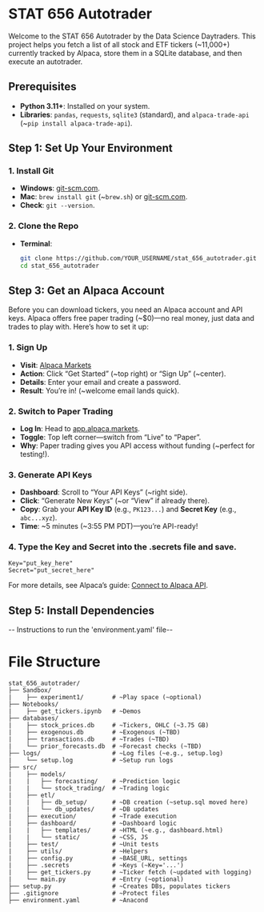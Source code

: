 # STAT 656 Autotrader

Welcome to the STAT 656 Autotrader by the Data Science Daytraders. This project helps you fetch a list of all stock and ETF tickers (~11,000+) currently tracked by Alpaca, store them in a SQLite database, and then execute an autotrader. 

## Prerequisites

- **Python 3.11+**: Installed on your system.
- **Libraries**: `pandas`, `requests`, `sqlite3` (standard), and `alpaca-trade-api` (~`pip install alpaca-trade-api`).

## Step 1: Set Up Your Environment

### 1. Install Git
- **Windows**: [git-scm.com](https://git-scm.com/download/win).
- **Mac**: `brew install git` (~`brew.sh`) or [git-scm.com](https://git-scm.com/download/mac).
- **Check**: `git --version`.

### 2. Clone the Repo
- **Terminal**: 
  ```bash
  git clone https://github.com/YOUR_USERNAME/stat_656_autotrader.git
  cd stat_656_autotrader


## Step 3: Get an Alpaca Account

Before you can download tickers, you need an Alpaca account and API keys. Alpaca offers free paper trading (~$0)—no real money, just data and trades to play with. Here’s how to set it up:

### 1. Sign Up
- **Visit**: [Alpaca Markets](https://alpaca.markets/)
- **Action**: Click “Get Started” (~top right) or “Sign Up” (~center).
- **Details**: Enter your email and create a password.
- **Result**: You’re in! (~welcome email lands quick).

### 2. Switch to Paper Trading
- **Log In**: Head to [app.alpaca.markets](https://app.alpaca.markets/).
- **Toggle**: Top left corner—switch from “Live” to “Paper”.
- **Why**: Paper trading gives you API access without funding (~perfect for testing!).

### 3. Generate API Keys
- **Dashboard**: Scroll to “Your API Keys” (~right side).
- **Click**: “Generate New Keys” (~or “View” if already there).
- **Copy**: Grab your **API Key ID** (e.g., `PK123...`) and **Secret Key** (e.g., `abc...xyz`).
- **Time**: ~5 minutes (~3:55 PM PDT)—you’re API-ready!

### 4. Type the Key and Secret into the .secrets file and save. 
```
Key="put_key_here"
Secret="put_secret_here"
```

For more details, see Alpaca’s guide: [Connect to Alpaca API](https://alpaca.markets/learn/connect-to-alpaca-api).

## Step 5: Install Dependencies
-- Instructions to run the 'environment.yaml' file--


# File Structure
```
stat_656_autotrader/
├── Sandbox/            
|    ├── experiment1/        # ~Play space (~optional)
├── Notebooks/    
|    ├── get_tickers.ipynb   # ~Demos
├── databases/    
|    ├── stock_prices.db     # ~Tickers, OHLC (~3.75 GB)
|    ├── exogenous.db        # ~Exogenous (~TBD)
|    ├── transactions.db     # ~Trades (~TBD)
|    └── prior_forecasts.db  # ~Forecast checks (~TBD)
├── logs/                    # ~Log files (~e.g., setup.log)
|    └── setup.log           # ~Setup run logs
├── src/         
|    ├── models/             
|    |   ├── forecasting/    # ~Prediction logic
|    |   └── stock_trading/  # ~Trading logic
|    ├── etl/             
|    |   ├── db_setup/       # ~DB creation (~setup.sql moved here)
|    |   └── db_updates/     # ~DB updates
|    ├── execution/          # ~Trade execution
|    ├── dashboard/          # ~Dashboard logic
|    |   ├── templates/      # ~HTML (~e.g., dashboard.html)
|    |   └── static/         # ~CSS, JS
|    ├── test/               # ~Unit tests
|    ├── utils/              # ~Helpers 
|    ├── config.py           # ~BASE_URL, settings
|    ├── .secrets            # ~Keys (~Key='...')
|    ├── get_tickers.py      # ~Ticker fetch (~updated with logging)
|    └── main.py             # ~Entry (~optional)
├── setup.py                 # ~Creates DBs, populates tickers
├── .gitignore               # ~Protect files
├── environment.yaml         # ~Anacond
```

